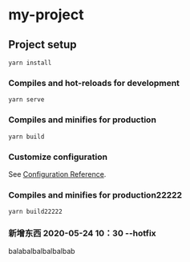 # my-project

## Project setup
```
yarn install
```

### Compiles and hot-reloads for development
```
yarn serve
```

### Compiles and minifies for production
```
yarn build
```

### Customize configuration
See [Configuration Reference](https://cli.vuejs.org/config/).


### Compiles and minifies for production22222
```
yarn build22222
```

### 新增东西 2020-05-24 10：30 --hotfix
balabalbalbalbalbab